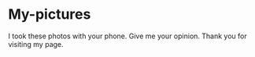 # My-pictures
I took these photos with your phone. Give me your opinion. Thank you for visiting my page.
